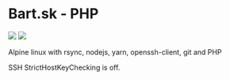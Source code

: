 # Bart.sk - PHP
[![](https://images.microbadger.com/badges/version/bartsk/php:alpine.svg)](https://microbadger.com/images/bartsk/php:alpine "Get your own version badge on microbadger.com")
[![](https://images.microbadger.com/badges/image/bartsk/php:alpine.svg)](https://microbadger.com/images/bartsk/php:alpine "Get your own image badge on microbadger.com")

Alpine linux with rsync, nodejs, yarn, openssh-client, git and PHP

SSH StrictHostKeyChecking is off.
